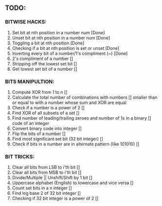 ## TODO:

### BITWISE HACKS:

1. Set bit at nth position in a number num                              [Done]
2. Unset bit at nth position in a number num                            [Done]
3. Toggling a bit at nth position                                       [Done]
4. Checking if a bit at nth position is set or unset                    [Done]
5. Inverting every bit of a number/1's compliment (~)                   [Done]
6. 2's compliment of a number                                           []
7. Stripping off the lowest set bit                                     []
8. Get lowest set bit of a number                                       []

### BITS MANIPULTION:

1. Compute XOR from 1 to n                                              []
2. Calculate the total number of combinations with numbers              []
   smaller than or equal to with a number whose sum and XOR are equal
3. Check if a number is a power of 2                                    []
4. Find XOR of all subsets of a set                                     []
5. Find number of leading/trailing zeroes and number of 1s in a binary  []
   code of an integer
6. Convert binary code into integer                                     []
7. Flip the bits of a number                                            []
8. Find most significant set bit (32 bit integer)                       []
9. Check if bits in a number are in alternate pattern (like 101010)     []

### BIT TRICKS:

1. Clear all bits from LSB to i'th bit                                  []
2. Clear all bits from MSB to i'th bit                                  []
3. Divide/Multiple || Unshift/Shift by 1 bit                            []
4. Uppercase alphabet (English) to lowercase and vice versa             []
5. Count set bits in a n integer                                        []
6. Find log base 2 of 32 bit integer                                    []
7. Checking if 32 bit integer is a power of 2                           []

